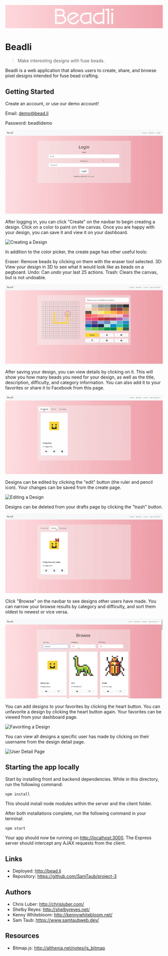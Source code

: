 ![Beadli Logo](/client/public/assets/img/readme/beadlilogo.png)

# Beadli
> Make interesting designs with fuse beads.

Beadli is a web application that allows users to create, share, and browse pixel designs intended for fuse bead crafting.

## Getting Started

Create an account, or use our demo account!

Email: demo@bead.li

Password: beadlidemo

![Login Page](/client/public/assets/img/readme/beadlilogin.gif)

After logging in, you can click "Create" on the navbar to begin creating a design. Click on a color to paint on the canvas. Once you are happy with your design, you can save it and view it on your dashboard.

![Creating a Design](/client/public/assets/img/readme/beadlicreate.gif)

In addition to the color picker, the create page has other useful tools:

Eraser: Remove beads by clicking on them with the eraser tool selected.
3D: View your design in 3D to see what it would look like as beads on a pegboard.
Undo: Can undo your last 25 actions.
Trash: Clears the canvas, but is not undoable.

![Create Page Toolbar](/client/public/assets/img/readme/beadlicreatetoolbar.gif)

After saving your design, you can view details by clicking on it. This will show you how many beads you need for your design, as well as the title, description, difficulty, and category information. You can also add it to your favorites or share it to Facebook from this page.

![Design Detail Page](/client/public/assets/img/readme/beadlidesigndetail.gif)

Designs can be edited by clicking the "edit" button (the ruler and pencil icon). Your changes can be saved from the create page.

![Editing a Design](/client/public/assets/img/readme/beadliedit.gif)

Designs can be deleted from your drafts page by clicking the "trash" button.

![Deleting a Design](/client/public/assets/img/readme/beadlitrash.gif)

Click "Browse" on the navbar to see designs other users have made. You can narrow your browse results by category and difficulty, and sort them oldest to newest or vice versa.

![Browse Page](/client/public/assets/img/readme/beadlibrowse.gif)

You can add designs to your favorites by clicking the heart button. You can unfavorite a design by clicking the heart button again. Your favorites can be viewed from your dashboard page.

![Favoriting a Design](/client/public/assets/img/readme/beadlifavoriting.gif)

You can view all designs a specific user has made by clicking on their username from the design detail page.

![User Detail Page](/client/public/assets/img/readme/beadliuserdetail.gif)


## Starting the app locally

Start by installing front and backend dependencies. While in this directory, run the following command:

```
npm install
```

This should install node modules within the server and the client folder.

After both installations complete, run the following command in your terminal:

```
npm start
```

Your app should now be running on <http://localhost:3000>. The Express server should intercept any AJAX requests from the client.

## Links

- Deployed: http://bead.li
- Repository: https://github.com/SamTaub/project-3

## Authors

- Chris Luber: http://chrisluber.com/
- Shelby Reyes: http://shelbyreyes.net/
- Kenny Whitebloom: http://kennywhitebloom.net/
- Sam Taub: https://www.samtaubweb.dev/

## Resources

- Bitmap.js: http://althenia.net/notes/js_bitmap